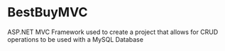 # BestBuyMVC
ASP.NET MVC Framework used to create a project that allows for CRUD operations to be used with a MySQL Database
